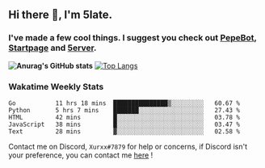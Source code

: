 ## Hi there 👋, I'm 5late.
### I've made a few cool things. I suggest you check out [PepeBot](https://github.com/5late/Pepe-Bot), [Startpage](https://github.com/5late/startpage) and [5erver](https://github.com/5late/5erver). 
**![Anurag's GitHub stats](https://github-readme-stats.vercel.app/api?username=5late&count_private=true&show_icons=true&theme=tokyonight)**
[![Top Langs](https://github-readme-stats.vercel.app/api/top-langs/?username=5late&theme=ayu-mirage)](https://github.com/anuraghazra/github-readme-stats)

### Wakatime Weekly Stats

<!--START_SECTION:waka-->
```text
Go           11 hrs 18 mins  ███████████████▒░░░░░░░░░   60.67 % 
Python       5 hrs 7 mins    ███████░░░░░░░░░░░░░░░░░░   27.43 % 
HTML         42 mins         █░░░░░░░░░░░░░░░░░░░░░░░░   03.78 % 
JavaScript   38 mins         █░░░░░░░░░░░░░░░░░░░░░░░░   03.47 % 
Text         28 mins         ▓░░░░░░░░░░░░░░░░░░░░░░░░   02.58 % 
```
<!--END_SECTION:waka-->

Contact me on Discord, ``Xurxx#7879`` for help or concerns, if Discord isn't your preference, you can contact me [here](https://github.com/5late/5late/issues) !
